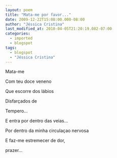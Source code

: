 ```yaml
---
layout: poem
title: "Mata-me por favor..."
date: 2009-12-22T15:08:00.000-08:00
author: "Jéssica Cristina"
last_modified_at: 2010-04-05T21:20:19.082-07:00
categories:
  - imported
  - blogspot
tags:
  - blogspot
  - "Jéssica Cristina"
---
```


Mata-me

Com teu doce veneno

Que escorre dos lábios

Disfarçados de

Tempero...

E entra por dentro das veias...

Por dentro da minha circulaçao nervosa

E faz-me estremecer de dor,

prazer...